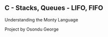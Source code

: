 C - Stacks, Queues - LIFO, FIFO
--------------------------------

Understanding the Monty Language

Project by Osondu George
